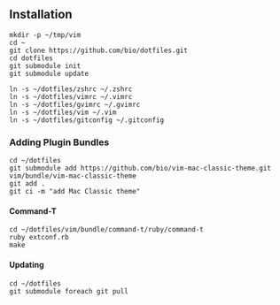 ## Installation

    mkdir -p ~/tmp/vim
    cd ~
    git clone https://github.com/bio/dotfiles.git
    cd dotfiles
    git submodule init
    git submodule update

    ln -s ~/dotfiles/zshrc ~/.zshrc
    ln -s ~/dotfiles/vimrc ~/.vimrc
    ln -s ~/dotfiles/gvimrc ~/.gvimrc
    ln -s ~/dotfiles/vim ~/.vim
    ln -s ~/dotfiles/gitconfig ~/.gitconfig

### Adding Plugin Bundles

    cd ~/dotfiles
    git submodule add https://github.com/bio/vim-mac-classic-theme.git vim/bundle/vim-mac-classic-theme
    git add .
    git ci -m "add Mac Classic theme"

#### Command-T

    cd ~/dotfiles/vim/bundle/command-t/ruby/command-t
    ruby extconf.rb
    make

#### Updating

    cd ~/dotfiles
    git submodule foreach git pull

